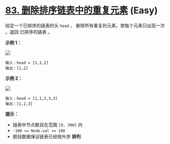 # [83. 删除排序链表中的重复元素][link] (Easy)

[link]: https://leetcode.cn/problems/remove-duplicates-from-sorted-list/

给定一个已排序的链表的头 `head` ， 删除所有重复的元素，使每个元素只出现一次 。返回 已排序的链表 。

**示例 1：**

![](https://assets.leetcode.com/uploads/2021/01/04/list1.jpg)

```
输入：head = [1,1,2]
输出：[1,2]

```

**示例 2：**

![](https://assets.leetcode.com/uploads/2021/01/04/list2.jpg)

```
输入：head = [1,1,2,3,3]
输出：[1,2,3]

```

**提示：**

- 链表中节点数目在范围 `[0, 300]` 内
- `-100 <= Node.val <= 100`
- 题目数据保证链表已经按升序 **排列**

